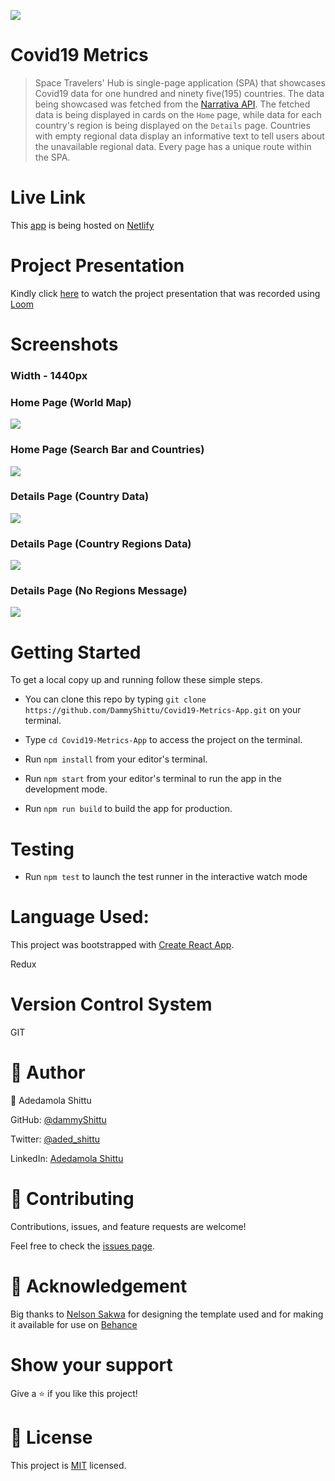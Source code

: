 ![](https://img.shields.io/badge/Microverse-blueviolet)

# Covid19 Metrics

> Space Travelers' Hub is single-page application (SPA) that showcases Covid19 data for one hundred and ninety five(195) countries. The data being showcased was fetched from the [Narrativa API](https://covid19tracking.narrativa.com/index_en.html). The fetched data is being displayed in cards on the `Home` page, while data for each country's region is being displayed on the `Details` page. Countries with empty regional data display an informative text to tell users about the unavailable regional data. Every page has a unique route within the SPA.

# Live Link

This [app](https://worlds-covid19.netlify.app/) is being hosted on [Netlify](https://www.netlify.com/)

# Project Presentation

Kindly click [here](https://www.loom.com/share/cf1e3960c0cf4e82a1f03d9536f1b228) to watch the project presentation that was recorded using [Loom](https://www.loom.com)

# Screenshots

### Width - 1440px
### Home Page (World Map)

![](./src/images/world-screenshot.png)

### Home Page (Search Bar and Countries)

![](./src/images/countries-screenshot.png)

### Details Page (Country Data)

![](./src/images/country.png)

### Details Page (Country Regions Data)

![](./src/images/regions.png)
### Details Page (No Regions Message)

![](./src/images/noregion.png)


# Getting Started

To get a local copy up and running follow these simple steps.

- You can clone this repo by typing `git clone https://github.com/DammyShittu/Covid19-Metrics-App.git` on your terminal.

- Type `cd Covid19-Metrics-App` to access the project on the terminal.
  
- Run `npm install` from your editor's terminal.

- Run `npm start` from your editor's terminal to run the app in the development mode.

- Run `npm run build` to build the app for production.
# Testing

- Run `npm test` to launch the test runner in the interactive watch mode

# Language Used:

This project was bootstrapped with [Create React App](https://github.com/facebook/create-react-app).

Redux

# Version Control System

GIT

# 👤 Author

👤 Adedamola Shittu

GitHub: [@dammyShittu](https://github.com/DammyShittu/)

Twitter: [@aded_shittu](https://twitter.com/aded_shittu/)

LinkedIn: [Adedamola Shittu](https://www.linkedin.com/in/adedamolashittu/)

# 🤝 Contributing

Contributions, issues, and feature requests are welcome!

Feel free to check the [issues page](https://github.com/DammyShittu/Covid19-Metrics-App/issues).

# 🧢 Acknowledgement

Big thanks to [Nelson Sakwa](https://www.behance.net/sakwadesignstudio) for designing the template used and for making it available for use on [Behance](https://www.behance.net/)
# Show your support

Give a ⭐️ if you like this project!

# 📝 License

This project is [MIT](LICENSE) licensed.